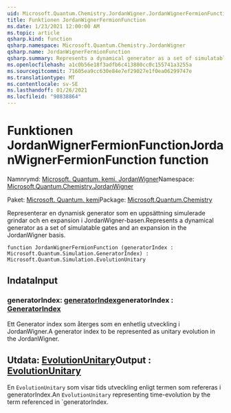 ```yaml
---
uid: Microsoft.Quantum.Chemistry.JordanWigner.JordanWignerFermionFunction
title: Funktionen JordanWignerFermionFunction
ms.date: 1/23/2021 12:00:00 AM
ms.topic: article
qsharp.kind: function
qsharp.namespace: Microsoft.Quantum.Chemistry.JordanWigner
qsharp.name: JordanWignerFermionFunction
qsharp.summary: Represents a dynamical generator as a set of simulatable gates and an expansion in the JordanWigner basis.
ms.openlocfilehash: a1c0b56e18f3adfb6c413880cc0c155741a3255a
ms.sourcegitcommit: 71605ea9cc630e84e7ef29027e1f0ea06299747e
ms.translationtype: MT
ms.contentlocale: sv-SE
ms.lasthandoff: 01/26/2021
ms.locfileid: "98838864"
---
```

# <a name="jordanwignerfermionfunction-function"></a><span data-ttu-id="2de1e-102">Funktionen JordanWignerFermionFunction</span><span class="sxs-lookup"><span data-stu-id="2de1e-102">JordanWignerFermionFunction function</span></span>

<span data-ttu-id="2de1e-103">Namnrymd: [Microsoft. Quantum. kemi. JordanWigner](xref:Microsoft.Quantum.Chemistry.JordanWigner)</span><span class="sxs-lookup"><span data-stu-id="2de1e-103">Namespace: [Microsoft.Quantum.Chemistry.JordanWigner](xref:Microsoft.Quantum.Chemistry.JordanWigner)</span></span>

<span data-ttu-id="2de1e-104">Paket: [Microsoft. Quantum. kemi](https://nuget.org/packages/Microsoft.Quantum.Chemistry)</span><span class="sxs-lookup"><span data-stu-id="2de1e-104">Package: [Microsoft.Quantum.Chemistry](https://nuget.org/packages/Microsoft.Quantum.Chemistry)</span></span>


<span data-ttu-id="2de1e-105">Representerar en dynamisk generator som en uppsättning simulerade grindar och en expansion i JordanWigner-basen.</span><span class="sxs-lookup"><span data-stu-id="2de1e-105">Represents a dynamical generator as a set of simulatable gates and an expansion in the JordanWigner basis.</span></span>

```qsharp
function JordanWignerFermionFunction (generatorIndex : Microsoft.Quantum.Simulation.GeneratorIndex) : Microsoft.Quantum.Simulation.EvolutionUnitary
```


## <a name="input"></a><span data-ttu-id="2de1e-106">Indata</span><span class="sxs-lookup"><span data-stu-id="2de1e-106">Input</span></span>

### <a name="generatorindex--generatorindex"></a><span data-ttu-id="2de1e-107">generatorIndex: [generatorIndex](xref:Microsoft.Quantum.Simulation.GeneratorIndex)</span><span class="sxs-lookup"><span data-stu-id="2de1e-107">generatorIndex : [GeneratorIndex](xref:Microsoft.Quantum.Simulation.GeneratorIndex)</span></span>

<span data-ttu-id="2de1e-108">Ett Generator index som återges som en enhetlig utveckling i JordanWigner.</span><span class="sxs-lookup"><span data-stu-id="2de1e-108">A generator index to be represented as unitary evolution in the JordanWigner.</span></span>



## <a name="output--evolutionunitary"></a><span data-ttu-id="2de1e-109">Utdata: [EvolutionUnitary](xref:Microsoft.Quantum.Simulation.EvolutionUnitary)</span><span class="sxs-lookup"><span data-stu-id="2de1e-109">Output : [EvolutionUnitary](xref:Microsoft.Quantum.Simulation.EvolutionUnitary)</span></span>

<span data-ttu-id="2de1e-110">En `EvolutionUnitary` som visar tids utveckling enligt termen som refereras i generatorIndex.</span><span class="sxs-lookup"><span data-stu-id="2de1e-110">An `EvolutionUnitary` representing time-evolution by the term referenced in \`generatorIndex.</span></span>